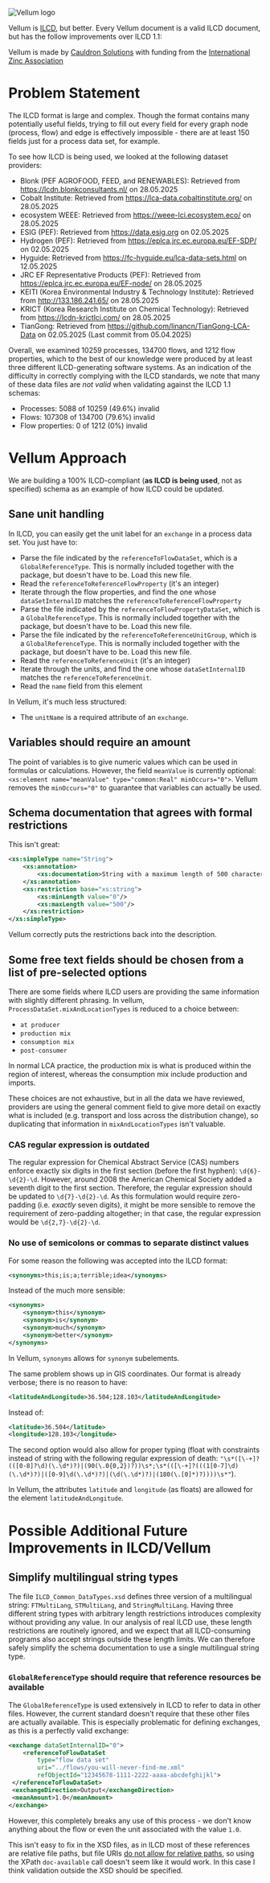 ![Vellum logo](https://github.com/cauldron/vellum/blob/main/img/logo.png)

Vellum is [ILCD](https://eplca.jrc.ec.europa.eu/ilcd.html), but better. Every Vellum document is a valid ILCD document, but has the follow improvements over ILCD 1.1:

Vellum is made by [Cauldron Solutions](https://www.cauldron.ch/) with funding from the [International Zinc Association](https://www.zinc.org/)

# Problem Statement

The ILCD format is large and complex. Though the format contains many potentially useful fields, trying to fill out every field for every graph node (process, flow) and edge is effectively impossible - there are at least 150 fields just for a process data set, for example.

To see how ILCD is being used, we looked at the following dataset providers:

* Blonk (PEF AGROFOOD, FEED, and RENEWABLES): Retrieved from https://lcdn.blonkconsultants.nl/ on 28.05.2025
* Cobalt Institute: Retrieved from https://lca-data.cobaltinstitute.org/ on 28.05.2025
* ecosystem WEEE: Retrieved from https://weee-lci.ecosystem.eco/ on 28.05.2025
* ESIG (PEF): Retrieved from https://data.esig.org on 02.05.2025
* Hydrogen (PEF): Retrieved from https://eplca.jrc.ec.europa.eu/EF-SDP/ on 02.05.2025
* Hyguide: Retrieved from https://fc-hyguide.eu/lca-data-sets.html on 12.05.2025
* JRC EF Representative Products (PEF): Retrieved from https://eplca.jrc.ec.europa.eu/EF-node/ on 28.05.2025
* KEITI (Korea Environmental Industry & Technology Institute): Retrieved from http://133.186.241.65/ on 28.05.2025
* KRICT (Korea Research Institute on Chemical Technology): Retrieved from https://lcdn-krictlci.com/ on 28.05.2025
* TianGong: Retrieved from https://github.com/linancn/TianGong-LCA-Data on 02.05.2025 (Last commit from 05.04.2025)

Overall, we examined 10259 processes, 134700 flows, and 1212 flow properties, which to the best of our knowledge were produced by at least three different ILCD-generating software systems. As an indication of the difficulty in correctly complying with the ILCD standards, we note that many of these data files are *not valid* when validating against the ILCD 1.1 schemas:

* Processes: 5088 of 10259 (49.6%) invalid
* Flows: 107308 of 134700 (79.6%) invalid
* Flow properties: 0 of 1212 (0%) invalid

# Vellum Approach

We are building a 100% ILCD-compliant (**as ILCD is being used**, not as specified) schema as an example of how ILCD could be updated.

## Sane unit handling

In ILCD, you can easily get the unit label for an `exchange` in a process data set. You just have to:

- Parse the file indicated by the `referenceToFlowDataSet`, which is a `GlobalReferenceType`. This is normally included together with the package, but doesn't have to be. Load this new file.
- Read the `referenceToReferenceFlowProperty` (it's an integer)
- Iterate through the flow properties, and find the one whose `dataSetInternalID` matches the `referenceToReferenceFlowProperty`
- Parse the file indicated by the `referenceToFlowPropertyDataSet`, which is a `GlobalReferenceType`. This is normally included together with the package, but doesn't have to be. Load this new file.
- Parse the file indicated by the `referenceToReferenceUnitGroup`, which is a `GlobalReferenceType`. This is normally included together with the package, but doesn't have to be. Load this new file.
- Read the `referenceToReferenceUnit` (it's an integer)
- Iterate through the units, and find the one whose `dataSetInternalID` matches the `referenceToReferenceUnit`.
- Read the `name` field from this element

In Vellum, it's much less structured:

- The `unitName` is a required attribute of an `exchange`.

## Variables should require an amount

The point of variables is to give numeric values which can be used in formulas or calculations. However, the field `meanValue` is currently optional: `<xs:element name="meanValue" type="common:Real" minOccurs="0">`. Vellum removes the `minOccurs="0"` to guarantee that variables can actually be used.

## Schema documentation that agrees with formal restrictions

This isn't great:

```xml
<xs:simpleType name="String">
    <xs:annotation>
        <xs:documentation>String with a maximum length of 500 characters. Must have a minimum length of 1.</xs:documentation>
    </xs:annotation>
    <xs:restriction base="xs:string">
        <xs:minLength value="0"/>
        <xs:maxLength value="500"/>
    </xs:restriction>
</xs:simpleType>
```

Vellum correctly puts the restrictions back into the description.

## Some free text fields should be chosen from a list of pre-selected options

There are some fields where ILCD users are providing the same information with slightly different phrasing. In vellum, `ProcessDataSet.mixAndLocationTypes` is reduced to a choice between:

* `at producer`
* `production mix`
* `consumption mix`
* `post-consumer`

In normal LCA practice, the production mix is what is produced within the region of interest, whereas the consumption mix include production and imports.

These choices are not exhaustive, but in all the data we have reviewed, providers are using the general comment field to give more detail on exactly what is included (e.g. transport and loss across the distribution change), so duplicating that information in `mixAndLocationTypes` isn't valuable.

### CAS regular expression is outdated

The regular expression for Chemical Abstract Service (CAS) numbers enforce exactly six digits in the first section (before the first hyphen): `\d{6}-\d{2}-\d`. However, around 2008 the American Chemical Society added a seventh digit to the first section. Therefore, the regular expression should be updated to `\d{7}-\d{2}-\d`. As this formulation would require zero-padding (i.e. _exactly_ seven digits), it might be more sensible to remove the requirement of zero-padding altogether; in that case, the regular expression would be `\d{2,7}-\d{2}-\d`.

### No use of semicolons or commas to separate distinct values

For some reason the following was accepted into the ILCD format:

```xml
<synonyms>this;is;a;terrible;idea</synonyms>
```

Instead of the much more sensible:

```xml
<synonyms>
    <synonym>this</synonym>
    <synonym>is</synonym>
    <synonym>much</synonym>
    <synonym>better</synonym>
</synonyms>
```

In Vellum, `synonyms` allows for `synonym` subelements.

The same problem shows up in GIS coordinates. Our format is already verbose; there is no reason to have:

```xml
<latitudeAndLongitude>36.504;128.103</latitudeAndLongitude>
```

Instead of:

```xml
<latitude>36.504</latitude>
<longitude>128.103</longitude>
```

The second option would also allow for proper typing (float with constraints instead of string with the following regular expression of death: `"\s*([\-+]?(([0-8]?\d)(\.\d*)?)|(90(\.0{0,2})?))\s*;\s*(([\-+]?(((1[0-7]\d)(\.\d*)?)|([0-9]\d(\.\d*)?)|(\d(\.\d*)?)|(180(\.[0]*)?))))\s*"`).

In Vellum, the attributes `latitude` and `longitude` (as floats) are allowed for the element `latitudeAndLongitude`.

# Possible Additional Future Improvements in ILCD/Vellum

## Simplify multilingual string types

The file `ILCD_Common_DataTypes.xsd` defines three version of a multilingual string: `FTMultiLang`, `STMultiLang`, and `StringMultiLang`. Having three different string types with arbitrary length restrictions introduces complexity without providing any value. In our analysis of real ILCD use, these length restrictions are routinely ignored, and we expect that all ILCD-consuming programs also accept strings outside these length limits. We can therefore safely simplify the schema documentation to use a single multilingual string type.

### `GlobalReferenceType` should require that reference resources be available

The `GlobalReferenceType` is used extensively in ILCD to refer to data in other files. However, the current standard doesn't require that these other files are actually available. This is especially problematic for defining exchanges, as this is a perfectly valid exchange:

```xml
<exchange dataSetInternalID="0">
    <referenceToFlowDataSet
        type="flow data set"
        uri="../flows/you-will-never-find-me.xml"
        refObjectId="12345678-1111-2222-aaaa-abcdefghijkl">
 </referenceToFlowDataSet>
 <exchangeDirection>Output</exchangeDirection>
 <meanAmount>1.0</meanAmount>
</exchange>
```

However, this completely breaks any use of this process - we don't know anything about the flow or even the unit associated with the value `1.0`.

This isn't easy to fix in the XSD files, as in ILCD most of these references are relative file paths, but file URIs [do not allow for relative paths](https://en.wikipedia.org/wiki/File_URI_scheme), so using the XPath `doc-available` call doesn't seem like it would work. In this case I think validation outside the XSD should be specified.
